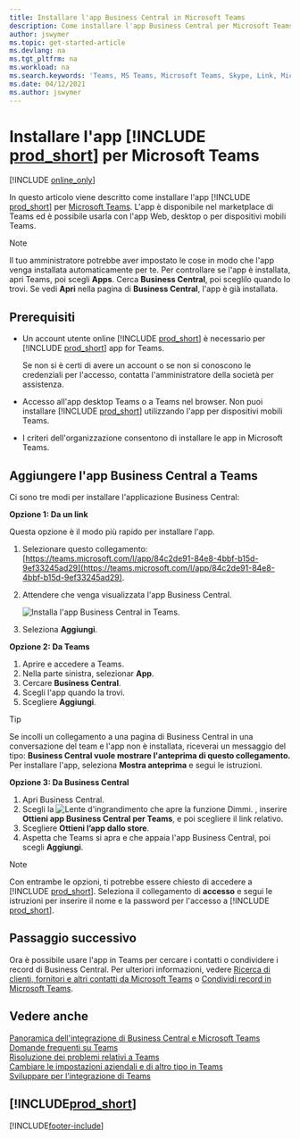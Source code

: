 ```yaml
---
title: Installare l'app Business Central in Microsoft Teams
description: Come installare l'app Business Central per Microsoft Teams.
author: jswymer
ms.topic: get-started-article
ms.devlang: na
ms.tgt_pltfrm: na
ms.workload: na
ms.search.keywords: 'Teams, MS Teams, Microsoft Teams, Skype, Link, Microsoft 365, collaborate, collaboration, teamwork'
ms.date: 04/12/2021
ms.author: jswymer
---
```


# <a name="install-the--app-for-microsoft-teams"></a><a name="install-the--app-for-microsoft-teams"></a>Installare l'app [!INCLUDE [prod_short](includes/prod_short.md)] per Microsoft Teams

[!INCLUDE [online_only](includes/online_only.md)]

In questo articolo viene descritto come installare l'app [!INCLUDE [prod_short](includes/prod_short.md)] per [Microsoft Teams](https://www.microsoft.com/microsoft-teams/). L'app è disponibile nel marketplace di Teams ed è possibile usarla con l'app Web, desktop o per dispositivi mobili Teams.

> [!NOTE]
> Il tuo amministratore potrebbe aver impostato le cose in modo che l'app venga installata automaticamente per te. Per controllare se l'app è installata, apri Teams, poi scegli **Apps**. Cerca **Business Central**, poi sceglilo quando lo trovi. Se vedi **Apri** nella pagina di **Business Central**, l'app è già installata.  

## <a name="prerequisites"></a><a name="prerequisites"></a>Prerequisiti

- Un account utente online [!INCLUDE [prod_short](includes/prod_short.md)] è necessario per [!INCLUDE [prod_short](includes/prod_short.md)] app for Teams.

    Se non si è certi di avere un account o se non si conoscono le credenziali per l'accesso, contatta l'amministratore della società per assistenza.

- Accesso all'app desktop Teams o a Teams nel browser. Non puoi installare [!INCLUDE [prod_short](includes/prod_short.md)] utilizzando l'app per dispositivi mobili Teams.

- I criteri dell'organizzazione consentono di installare le app in Microsoft Teams.

## <a name="add-the-business-central-app-to-teams"></a><a name="add-the-business-central-app-to-teams"></a>Aggiungere l'app Business Central a Teams

Ci sono tre modi per installare l'applicazione Business Central:

**Opzione 1: Da un link**

Questa opzione è il modo più rapido per installare l'app.

1. Selezionare questo collegamento: [https://teams.microsoft.com/l/app/84c2de91-84e8-4bbf-b15d-9ef33245ad29](https://teams.microsoft.com/l/app/84c2de91-84e8-4bbf-b15d-9ef33245ad29).

2. Attendere che venga visualizzata l'app Business Central.

    ![Installa l'app Business Central in Teams.](media/teams-install-app.png)

3. Seleziona **Aggiungi**.

**Opzione 2: Da Teams**

1. Aprire e accedere a Teams.
2. Nella parte sinistra, selezionar **App**.
3. Cercare **Business Central**.
4. Scegli l'app quando la trovi.
5. Scegliere **Aggiungi**.

> [!TIP]
> Se incolli un collegamento a una pagina di Business Central in una conversazione del team e l'app non è installata, riceverai un messaggio del tipo: **Business Central vuole mostrare l'anteprima di questo collegamento.** Per installare l'app, seleziona **Mostra anteprima** e segui le istruzioni.

**Opzione 3: Da Business Central**

1. Apri Business Central.
2. Scegli la ![Lente d'ingrandimento che apre la funzione Dimmi.](media/ui-search/search_small.png "Dimmi cosa vuoi fare") , inserire **Ottieni app Business Central per Teams**, e poi scegliere il link relativo.  
3. Scegliere **Ottieni l’app dallo store**.
4. Aspetta che Teams si apra e che appaia l'app Business Central, poi scegli **Aggiungi**.

> [!NOTE]
> Con entrambe le opzioni, ti potrebbe essere chiesto di accedere a [!INCLUDE [prod_short](includes/prod_short.md)]. Seleziona il collegamento di **accesso** e segui le istruzioni per inserire il nome e la password per l'accesso a [!INCLUDE [prod_short](includes/prod_short.md)].

## <a name="next-step"></a><a name="next-step"></a>Passaggio successivo

Ora è possibile usare l'app in Teams per cercare i contatti o condividere i record di Business Central. Per ulteriori informazioni, vedere [Ricerca di clienti, fornitori e altri contatti da Microsoft Teams](across-search-contacts-teams.md) o [Condividi record in Microsoft Teams](across-working-with-teams.md).

## <a name="see-also"></a><a name="see-also"></a>Vedere anche

[Panoramica dell'integrazione di Business Central e Microsoft Teams](across-teams-overview.md)  
[Domande frequenti su Teams](teams-faq.md)  
[Risoluzione dei problemi relativi a Teams](admin-teams-troubleshooting.md)  
[Cambiare le impostazioni aziendali e di altro tipo in Teams](across-teams-settings.md)  
[Sviluppare per l'integrazione di Teams](/dynamics365/business-central/dev-itpro/developer/devenv-develop-for-teams)  


## [!INCLUDE[prod_short](includes/free_trial_md.md)]


[!INCLUDE[footer-include](includes/footer-banner.md)]
